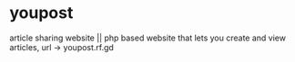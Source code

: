 # youpost
article sharing website ||
php based website that lets you create and view articles, url -> youpost.rf.gd
